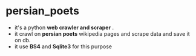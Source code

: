# persian_poets
* it's a python **web crawler and scraper** .
* it crawl on **persian poets** wikipedia pages and scrape data and save it on db.
* it use **BS4** and **Sqlite3** for this purpose
